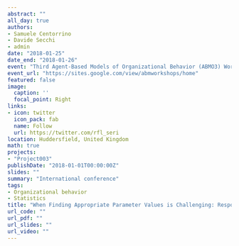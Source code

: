 ```yaml
---
abstract: ""
all_day: true
authors:
- Samuele Centorrino
- Davide Secchi
- admin
date: "2018-01-25"
date_end: "2018-01-26"
event: "Third Agent-Based Models of Organizational Behavior (ABMO3) Workshop: Organizational Plasticity"
event_url: "https://sites.google.com/view/abmworkshops/home"
featured: false
image:
  caption: ''
  focal_point: Right
links:
- icon: twitter
  icon_pack: fab
  name: Follow
  url: https://twitter.com/rfl_seri
location: Huddersfield, United Kingdom
math: true
projects:
- "Project003"
publishDate: "2018-01-01T00:00:00Z"
slides: ""
summary: "International conference"
tags:
- Organizational behavior
- Statistics
title: "When Finding Appropriate Parameter Values is Challenging: Response Surface Methodology"
url_code: ""
url_pdf: ""
url_slides: ""
url_video: ""
---
```

